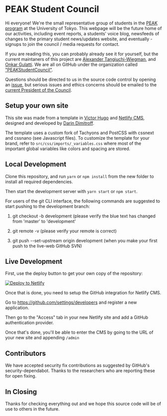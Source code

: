 # PEAK Student Council

Hi everyone! We're the small representative group of students in the [PEAK program](https://peak.c.u-tokyo.ac.jp/) at the University of Tokyo. This webpage will be the future home of our activities, including event reports, a students' voice blog, newsfeeds of changes to the primary student news/updates website, and eventually - signups to join the council / media requests for contact.

If you are reading this, you can probably already see it for yourself, but the current maintaners of this project are [Alexander Tangiuchi-Wiegman](https://github.com/madicetea), and [Onkar Gulatti](https://github.com/onks99). We are all on GitHub under the organization called ["PEAKStudentCouncil"](https://github.com/PEAKStudentCouncil).

Questions should be directed to us in the source code control by opening an [issue](https://github.com/PEAKStudentCouncil/website-prod/issues/new), but serious issues and ethics concerns should be emailed to the [current President of the Council](mailto:peakstudentcouncil@gmail.com).

## Setup your own site

This site was made from a template in [Victor Hugo](https://github.com/netlify/victor-hugo) and [Netlify CMS](https://github.com/netlify/netlify-cms), designed and developed by [Darin Dimitroff](http://www.darindimitroff.com/).

The template uses a custom fork of Tachyons and PostCSS with cssnext and cssnano (see Javascript files). To customize the template for your brand, refer to `src/css/imports/_variables.css` where most of the important global variables like colors and spacing are stored.

## Local Development

Clone this repository, and run `yarn` or `npm install` from the new folder to install all required dependencies.

Then start the development server with `yarn start` or `npm start`.

For users of the git CLI interface, the following commands are suggested to start pushing to the development branch:

1) git checkout -b development (please verify the blue text has changed from 'master' to 'development'

2) git remote -v (please verify your remote is correct)

3) git push --set-upstream origin development (when you make your first push to the live-web GitHub SVN)

## Live Development

First, use the deploy button to get your own copy of the repository:

[![Deploy to Netlify](https://www.netlify.com/img/deploy/button.svg)](https://app.netlify.com/start/deploy?repository=https://github.com/netlify-templates/kaldi-hugo-cms-template)

Once that is done, you need to setup the GitHub integration for Netlify CMS.

Go to https://github.com/settings/developers and register a new application.

Then go to the "Access" tab in your new Netlify site and add a GitHub authentication provider.

Once that's done, you'll be able to enter the CMS by going to the URL of your new site and appending `/admin`

## Contributors
We have accepted security fix contributions as suggested by GitHub's security-dependabot. Thanks to the researchers who are reporting these for open fixing.

## In Closing

Thanks for checking everything out and we hope this source code will be of use to others in the future.
